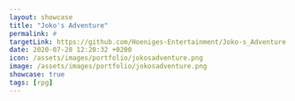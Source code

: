 ```yaml
---
layout: showcase
title: "Joko's Adventure"
permalink: #
targetLink: https://github.com/Hoeniges-Entertainment/Joko-s_Adventure
date: 2020-07-28 12:20:32 +0200
icon: /assets/images/portfolio/jokosadventure.png
image: /assets/images/portfolio/jokosadventure.png
showcase: true
tags: [rpg]
---
```

